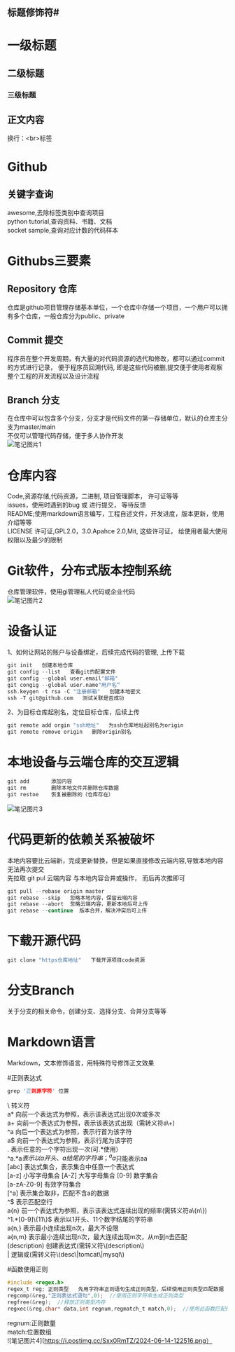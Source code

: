 ## 标题修饰符\#

# 一级标题
## 二级标题
### 三级标题

## 正文内容
   换行：\<br\>标签

# Github 
## 关键字查询
awesome,去除标签类别中查询项目<br>
python tutorial,查询资料、书籍、文档<br>
socket sample,查询对应计数的代码样本<br>
# Githubs三要素
## Repository 仓库
仓库是github项目管理存储基本单位，一个仓库中存储一个项目，一个用户可以拥有多个仓库，一般仓库分为public、private
## Commit 提交
程序员在整个开发周期，有大量的对代码资源的选代和修改，都可以通过commit的方式进行记录， 便于程序员回溯代码, 即是这些代码被删,提交便于使用者观察整个工程的开发流程以及设计流程
## Branch 分支
在仓库中可以包含多个分支，分支才是代码文件的第一存储单位，默认的仓库主分支为master/main<br>
不仅可以管理代码存储，便于多人协作开发<br>
![笔记图片1](https://i.postimg.cc/m2zxtCGp/1.png)

# 仓库内容
Code,资源存储,代码资源，二进制, 项目管理脚本， 许可证等等<br>
issues，使用时遇到的bug 或 进行提交， 等待反馈<br>
README;使用markdown语言编写，工程自述文件，开发进度，版本更新，使用介绍等等<br>
LICENSE 许可证,GPL2.0，3.0.Apahce 2.0,Mit, 这些许可证， 给使用者最大使用权限以及最少的限制<br>
# Git软件，分布式版本控制系统
仓库管理软件，使用gi管理私人代码或企业代码<br>
![笔记图片2](https://i.postimg.cc/65DkRqWW/2.png)
# 设备认证
1、如何让网站的账户与设备绑定，后续完成代码的管理, 上传下载<br>
```c
git init   创建本地仓库
git config --list   查看git的配置文件
git config --global user.email"邮箱"
git congig --global user.name"用户名“
ssh.keygen -t rsa -C "注册邮箱"   创建本地密文
ssh -T git@github.com   测试关联是否成功
```
2、为目标仓库起别名，定位目标仓库，后续上传<br>
```c
git remote add orgin "ssh地址"   为ssh仓库地址起别名为origin
git remote remove origin   删除origin别名
```
# 本地设备与云端仓库的交互逻辑
```c
git add       添加内容
git rm        删除本地文件并删除仓库数据
git restoe    恢复被删除的（仓库存在）
```
![笔记图片3](https://i.postimg.cc/0yDLCvjp/3.png)
# 代码更新的依赖关系被破坏
本地内容要比云端新，完成更新替换，但是如果直接修改云端内容,导致本地内容无法再次提交<br>
先拉取 git pul 云端内容 与本地内容合井或操作， 而后再次推即可<br>
```c
git pull --rebase origin master
git rebase --skip   忽略本地内容，保留云端内容
git rebase --abort  忽略云端内容，更新本地后可上传
git rebase --continue  版本合并，解决冲突后可上传
```
# 下载开源代码
```c
git clone "https仓库地址"   下载开源项目code资源
```
# 分支Branch
关于分支的相关命令，创建分支、选择分支、合并分支等等<br>
# Markdown语言
Markdown，文本修饰语言，用特殊符号修饰正文效果<br>

#正则表达式
```c
grep '正则原字符' 位置
```
\ 转义符<br>
a\* 向前一个表达式为参照，表示该表达式出现0次或多次<br>
a+ 向前一个表达式为参照，表示该表达式出现（需转义符a\\+)<br>
^a 向后一个表达式为参照，表示行首为该字符<br>
a$ 向前一个表达式为参照，表示行尾为该字符<br>
.  表示任意的一个字符出现一次(可.\*使用）<br>
   ^a.\*a$表示以a开头、a结尾的字符串；^aa$只能表示aa<br>
[abc] 表达式集合，表示集合中任意一个表达式<br>
[a-z] 小写字母集合  [A-Z] 大写字母集合  [0-9] 数字集合<br>
[a-zA-Z0-9] 有效字符集合<br>
[^a] 表示集合取非，匹配不含a的数据<br>
 ^$  表示匹配空行<br>
a{n} 前一个表达式为参照，表示该表达式连续出现的频率(需转义符a\\{n\\})<br>
   ^1.\*[0-9]\\{11\\}$ 表示以1开头、11个数字结尾的字符串<br>
a{n,} 表示最小连续出现n次，最大不设限<br>
a{n,m} 表示最小连续出现n次，最大连续出现m次，从m到n去匹配<br>
(description) 创建表达式(需转义符\\(description\\)<br>
| 逻辑或(需转义符\\(desc\\|tomcat\\|mysql\\)<br>


#函数使用正则
```c
#include <regex.h>
regex_t reg; 正则类型   先用字符串正则语句生成正则类型，后续使用正则类型匹配数据
regcomp(&reg,"正则表达式语句",0);  //使用正则字符串生成正则类型
regfree(&reg);  //释放正则类型内存
regxec(&reg,char* data,int regnum,regmatch_t match,0);  //使用此函数匹配结果，调用一次匹配一条结果，成功返回0，失败返回REG_NONE.
```
regnum:正则数量<br>
match:位置数组<br>
![笔记图片4](https://i.postimg.cc/Sxx0RmTZ/2024-06-14-122516.png）
